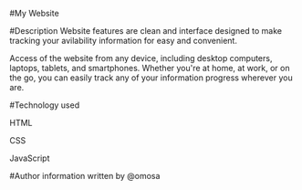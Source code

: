#My  Website

#Description
Website features are clean and interface designed to make tracking your avilability information for  easy and convenient.

Access of the website from any device, including desktop computers, laptops, tablets, and smartphones. Whether you're at home, at work, or on the go, you can easily track any of your information  progress wherever you are.




#Technology used

HTML

CSS

JavaScript

#Author information
written by @omosa